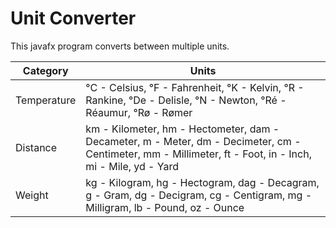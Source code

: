 # Unit Converter
This javafx program converts between multiple units.

Category | Units
---------|--------------------------------------------------------------------------------------------------------------------------
Temperature | °C - Celsius, °F - Fahrenheit, °K - Kelvin, °R - Rankine, °De - Delisle, °N - Newton, °Ré - Réaumur, °Rø - Rømer
Distance | km - Kilometer, hm - Hectometer, dam - Decameter, m - Meter, dm - Decimeter, cm - Centimeter, mm - Millimeter, ft - Foot, in - Inch, mi - Mile, yd - Yard
Weight | kg - Kilogram,	hg - Hectogram, dag - Decagram, g - Gram, dg - Decigram, cg - Centigram, mg - Milligram, lb - Pound, oz - Ounce
